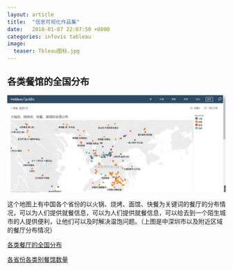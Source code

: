 ```yaml
---
layout: article
title:  "信息可视化作品集"
date:   2018-01-07 22:07:50 +0800
categories: infovis tableau
image:
  teaser: Tbleau图标.jpg
---
```



## 各类餐馆的全国分布

![images](https://github.com/Huangj0830/Huangj0830.github.io/blob/master/images/各类餐厅全国分布.jpg)

这个地图上有中国各个省份的以火锅、烧烤、面馆、快餐为关键词的餐厅的分布情况，可以为人们提供就餐信息，可以为人们提供就餐信息，可以给去到一个陌生城市的人提供便利，让他们可以及时解决温饱问题。（上图是中深圳市以及附近区域的餐厅分布情况）

[各类餐厅的全国分布](https://public.tableau.com/profile/.86047339#!/vizhome/1_4668/1?publish=yes)

[各省份各类别餐馆数量](https://public.tableau.com/profile/.86047339#!/vizhome/_18189/1)







